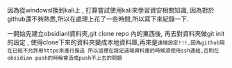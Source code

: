 因為從windowsl換到kali上 , 打算嘗試使用kali來學習資安相關知識, 因為對於github還不夠熟悉,所以在處理上花了一些時間,所以寫下來紀錄一下.



一開始先建立obsidianl資料夾,git clone repo 內的東西後, 再去對資料夾做git init的設定 , 使得clone下來的資料夾變成本地資料庫,再來是`遠端設定!!!,因為github現在已經不允許用https來進行推送 所以這裡在設定遠端資料庫的時候須使用ssh連結,否則在obsidian push的時候會造成push不上去的問題`
